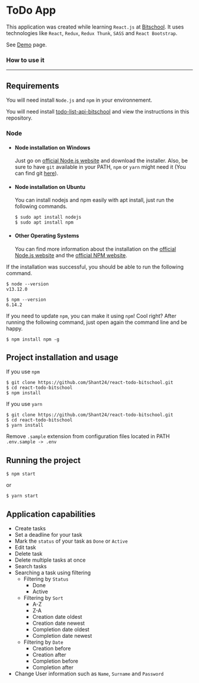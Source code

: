 # ToDo App

This application was created while learning `React.js` at [Bitschool](https://bitschool.am/).
It uses technologies like `React`, `Redux`, `Redux Thunk`, `SASS` and `React Bootstrap`.

See [Demo](https://nervous-perlman-4b274d.netlify.app) page.

### How to use it

---
## Requirements

You will need install `Node.js` and `npm`  in your environnement.

You will need install [todo-list-api-bitschool](https://github.com/Shant24/todo-list-api-bitschool) and view the instructions in this repository.

### Node
- #### Node installation on Windows

  Just go on [official Node.js website](https://nodejs.org/) and download the installer. 
Also, be sure to have `git` available in your PATH, `npm` or `yarn` might need it (You can find git [here](https://git-scm.com/)).

- #### Node installation on Ubuntu

  You can install nodejs and npm easily with apt install, just run the following commands.

      $ sudo apt install nodejs
      $ sudo apt install npm

- #### Other Operating Systems
  You can find more information about the installation on the [official Node.js website](https://nodejs.org/) and the [official NPM website](https://npmjs.org/).

If the installation was successful, you should be able to run the following command.

    $ node --version
    v13.12.0

    $ npm --version
    6.14.2

If you need to update `npm`, you can make it using `npm`! Cool right? After running the following command, just open again the command line and be happy.

    $ npm install npm -g

## Project installation and usage

If you use `npm`

    $ git clone https://github.com/Shant24/react-todo-bitschool.git
    $ cd react-todo-bitschool
    $ npm install

If you use `yarn`

    $ git clone https://github.com/Shant24/react-todo-bitschool.git
    $ cd react-todo-bitschool
    $ yarn install

Remove `.sample` extension from configuration files located in PATH
    ```
    .env.sample -> .env
    ```

## Running the project

    $ npm start

or

    $ yarn start

## Application capabilities

- Create tasks
- Set a deadline for your task
- Mark the `status` of your task as `Done` or `Active`
- Edit task
- Delete task
- Delete multiple tasks at once
- Search tasks
- Searching a task using filtering
  - Filtering by `Status`
    -  Done
    -  Active
  - Filtering by `Sort`
    - A-Z
    - Z-A
    - Creation date oldest
    - Creation date newest
    - Completion date oldest
    - Completion date newest
  - Filtering by `Date`
    - Creation before
    - Creation after
    - Completion before
    - Completion after
- Change User information such as `Name`, `Surname` and `Password`